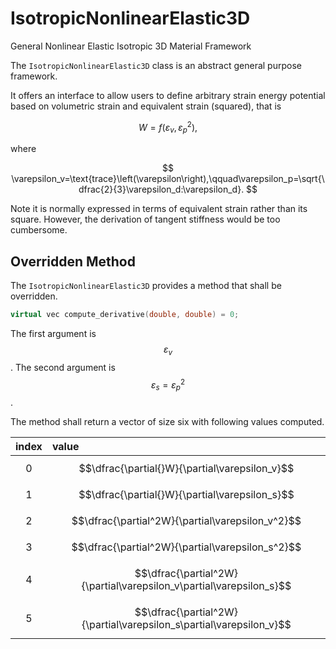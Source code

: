 # IsotropicNonlinearElastic3D

General Nonlinear Elastic Isotropic 3D Material Framework

The `IsotropicNonlinearElastic3D` class is an abstract general purpose framework.

It offers an interface to allow users to define arbitrary strain energy potential based on volumetric strain and equivalent strain (squared), that is

$$
W=f\left(\varepsilon_v,\varepsilon_p^2\right),
$$

where

$$
\varepsilon_v=\text{trace}\left(\varepsilon\right),\qquad\varepsilon_p=\sqrt{\dfrac{2}{3}\varepsilon_d:\varepsilon_d}.
$$

Note it is normally expressed in terms of equivalent strain rather than its square. However, the derivation of tangent stiffness would be too cumbersome.

## Overridden Method

The `IsotropicNonlinearElastic3D` provides a method that shall be overridden.

```cpp
virtual vec compute_derivative(double, double) = 0;
```

The first argument is $$\varepsilon_v$$. The second argument is $$\varepsilon_s=\varepsilon_p^2$$.

The method shall return a vector of size six with following values computed.

| **index** | **value**                                                           |
| :-------- | :------------------------------------------------------------------ |
| $$0$$     | $$\dfrac{\partial{}W}{\partial\varepsilon_v}$$                      |
| $$1$$     | $$\dfrac{\partial{}W}{\partial\varepsilon_s}$$                      |
| $$2$$     | $$\dfrac{\partial^2W}{\partial\varepsilon_v^2}$$                    |
| $$3$$     | $$\dfrac{\partial^2W}{\partial\varepsilon_s^2}$$                    |
| $$4$$     | $$\dfrac{\partial^2W}{\partial\varepsilon_v\partial\varepsilon_s}$$ |
| $$5$$     | $$\dfrac{\partial^2W}{\partial\varepsilon_s\partial\varepsilon_v}$$ |
